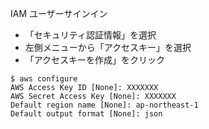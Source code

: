 IAM ユーザーサインイン
- 「セキュリティ認証情報」を選択
- 左側メニューから「アクセスキー」を選択
- 「アクセスキーを作成」をクリック

```
$ aws configure
AWS Access Key ID [None]: XXXXXXX
AWS Secret Access Key [None]: XXXXXXX
Default region name [None]: ap-northeast-1
Default output format [None]: json
```
